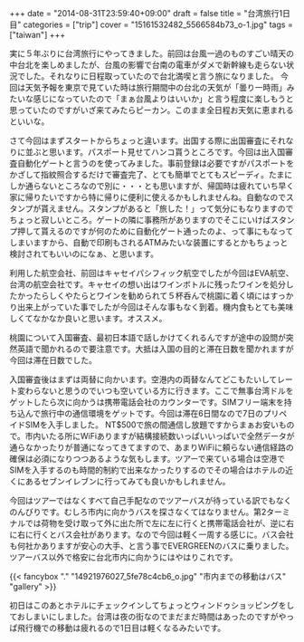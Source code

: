 +++
date = "2014-08-31T23:59:40+09:00"
draft = false
title = "台湾旅行1日目"
categories = ["trip"]
cover = "15161532482_5566584b73_o-1.jpg"
tags = ["taiwan"]
+++

実に５年ぶりに台湾旅行にやってきました。前回は台風一過のものすごい晴天の中台北を楽しめましたが、台風の影響で台南の電車がダメで新幹線も走らない状況でした。それなりに日程取っていたので台北満喫と言う旅になりました。
今回は天気予報を東京で見ていた時は旅行期間中の台北の天気が「曇り一時雨」みたいな感じになっていたので「まぁ台風よりはいいか」と言う程度に楽しもうと思っていたのですがいざ来てみたらピーカン。このまま全日程お天気に恵まれるといいな。

さて今回はまずスタートからちょっと違います。出国する際に出国審査にそれなりに並ぶと思います。パスポート見せてハンコ貰うところです。今回は出入国審査自動化ゲートと言うのを使ってみました。事前登録は必要ですがパスポートをかざして指紋照合するだけで審査完了、とても簡単でとてもスピーディ。たまにしか通らないところなので別に・・・とも思いますが、帰国時は疲れていち早く家に帰りたいですから特に帰りに便利に使えるかもしれませんね。自動なのでスタンプが貰えません。スタンプがあると「旅した！」って気分にもなりますのでちょっと寂しいところ。ゲートの隣に事務所がありますのでそこにいけばスタンプ押して貰えるのですが何のために自動化ゲート通ったのよ、って事にもなってしまいますから、自動で印刷もされるATMみたいな装置にするとかもちょっと検討されてもいいのになぁ、と思います。

利用した航空会社、前回はキャセイパシフィック航空でしたが今回はEVA航空、台湾の航空会社です。キャセイの想い出はワインボトルに残ったワインを処分したかったらしくやたらとワインを勧められて５杯呑んで桃園に着く頃にはすっかり出来上がっていた事でしたが今回はそんな事もなく到着。機内食もとても美味しくてなかなか良いと思います。オススメ。

桃園について入国審査、最初日本語で話しかけてくれるんですが途中の設問が突然英語で聞かれるので要注意です。大抵は入国の目的と滞在日数を聞かれますが今回は滞在日数でした。

入国審査後はまずは両替に向かいます。空港内の両替なんてどこもたいしてレート変わらないと思うのでいつも空いている方に行きます。ここで無事台湾ドルをゲットしたら次に向かうは携帯電話会社のカウンターです。SIMフリー端末を持ち込んで旅行中の通信環境をゲットです。今回は滞在6日間なので7日のプリペイドSIMを入手しました。 NT$500で旅の間通信し放題ですからまぁお安いもので。市内いたる所にWiFiありますが結構接続数いっぱいいっぱいで全然データが通らなかったりが普通になってきてますので、あまりWiFiに頼らない通信経路の確保は必須になりつつあるような気もします。ツアーで来ている場合は空港でSIMを入手するのも時間的制約で出来なかったりするのでその場合はホテルの近くにあるセブンイレブンに行ってみても良いかもしれません。

今回はツアーではなくすべて自己手配なのでツアーバスが待っている訳でもなくのんびりです。むしろ市内に向かうバスを探さなくてはなりません。第2ターミナルでは荷物を受け取って外に出た所で左に左に行くと携帯電話会社が、逆に右に右に行くとバス会社があります。なので今回は軽く一周する感じに。バス会社も何社かありますが安心の大手、と言う事でEVERGREENのバスに乗りました。ツアーバス以外で格安に台北市内に向かうにはやはりこれです。


{{< fancybox "." "14921976027_5fe78c4cb6_o.jpg" "市内までの移動はバス" "gallery" >}}

初日はこのあとホテルにチェックインしてちょっとウィンドゥショッピングをしておしまいにしました。台湾は夜の街なのでまだまだ時間はあったのですがやっぱ飛行機での移動は疲れるので1日目は軽くなるみたいです。
